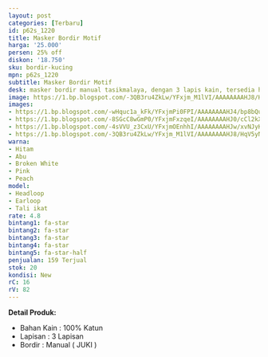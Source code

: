 ```yaml
---
layout: post
categories: [Terbaru]
id: p62s_1220
title: Masker Bordir Motif
harga: '25.000'
persen: 25% off
diskon: '18.750'
sku: bordir-kucing
mpn: p62s_1220
subtitle: Masker Bordir Motif
desk: masker bordir manual tasikmalaya, dengan 3 lapis kain, tersedia headloop dan earloop.
image: https://1.bp.blogspot.com/-3QB3ru4ZkLw/YFxjm_M1lVI/AAAAAAAAHJ8/HqV5yNslgYE-UrQ0HIwSEO5HT5UqIY4xwCLcBGAsYHQ/s320/kucing.jpeg
images:
- https://1.bp.blogspot.com/-wHquc1a_kFk/YFxjmPi0FPI/AAAAAAAAHJ4/bp8bQu8MYIgexXvK2c7jaavNQVWfk-1GACLcBGAsYHQ/s320/hitam.jpeg
- https://1.bp.blogspot.com/-8SGcC8wGmP0/YFxjmFxzqeI/AAAAAAAAHJ0/cCl2kXNOaEoq8L2lcjFKAWszPALkKHkUQCLcBGAsYHQ/s320/abu1.jpeg
- https://1.bp.blogspot.com/-4sVVU_z3CxU/YFxjmOEnhhI/AAAAAAAAHJw/xvNJyKKaS6Aj0fJV_CAP-jxbdhOhrzWQgCLcBGAsYHQ/s320/abu2.jpeg
- https://1.bp.blogspot.com/-3QB3ru4ZkLw/YFxjm_M1lVI/AAAAAAAAHJ8/HqV5yNslgYE-UrQ0HIwSEO5HT5UqIY4xwCLcBGAsYHQ/s320/kucing.jpeg
warna:
- Hitam
- Abu
- Broken White
- Pink
- Peach
model:
- Headloop
- Earloop
- Tali ikat
rate: 4.8
bintang1: fa-star
bintang2: fa-star
bintang3: fa-star
bintang4: fa-star
bintang5: fa-star-half
penjualan: 159 Terjual
stok: 20
kondisi: New
rC: 16
rV: 82
---
```



<b>Detail Produk:</b>
<ul>
<li>Bahan Kain : 100% Katun</li>
<li>Lapisan : 3 Lapisan</li>
<li>Bordir : Manual ( JUKI )</li>
</ul>
